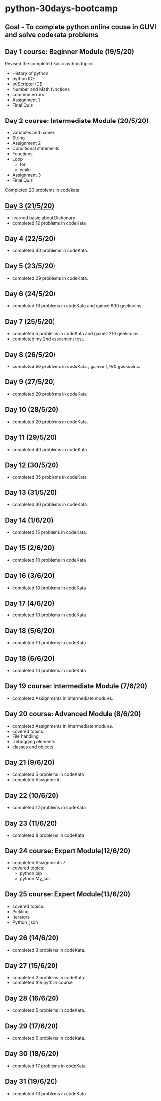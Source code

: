 # python-30days-bootcamp #

## Goal - To complete python online couse in GUVI and solve codekata problems ##


## Day 1 course: Beginner Module (19/5/20) ##
Revised the completed Basic python topics
  * History of python
  * python IDE
  * puScripter IDE
  * Number and Math functions
  * common errors 
  * Assignment 1
  * Final Quiz
  
## Day 2 course: Intermediate Module (20/5/20) ##  
  * variables and names
  * String 
  * Assignment 2
  * Conditional statements
  * Functions
  * Loop
    * for
    * while
  * Assignment 3
   * Final Quiz
   
  Completed 20 problems in codekata 
  
## [Day 3 (21/5/20)](/Algorithm) ## 
  * learned basic about Dictionary
  * completed 12 problems in codeKata 
 
  
## Day 4 (22/5/20) ## 
  * completed 40 problems in codeKata.
  
## Day 5 (23/5/20) ## 
  * completed 09 problems in codeKata.
  
## Day 6 (24/5/20) ## 
  * completed 16 problems in codeKata and gained 600 geekcoins.
  
## Day 7 (25/5/20) ## 
  * completed 5 problems in codeKata and gained 210 geekcoins.
  * completed my 2nd assesment test.
  
## Day 8 (26/5/20) ## 
  * completed 50 problems in codeKata , gained 1,460 geekcoins.

## Day 9 (27/5/20) ## 
  * completed 20 problems in codeKata 

## Day 10 (28/5/20) ## 
  * completed 20 problems in codeKata.

## Day 11 (29/5/20) ## 
  * completed 40 problems in codeKata 

## Day 12 (30/5/20) ## 
  * completed 35 problems in codeKata 

## Day 13 (31/5/20) ## 
  * completed 30 problems in codeKata 
  
## Day 14 (1/6/20) ## 
  * completed 15 problems in codeKata.

## Day 15 (2/6/20) ## 
  * completed 10 problems in codeKata 
  
## Day 16 (3/6/20) ## 
  * completed 10 problems in codeKata
  
## Day 17 (4/6/20) ## 
  * completed 10 problems in codeKata 
  
## Day 18 (5/6/20) ## 
  * completed 10 problems in codeKata 

## Day 18 (6/6/20) ## 
  * completed 10 problems in codeKata 

## Day 19 course: Intermediate Module (7/6/20) ##  
  * completed Assignments in intermediate modules.
  

## Day 20 course: Advanced Module (8/6/20) ##  
  * completed Assignments in intermediate modules.
  * covered topics:
   * File handling
   * Debugging elements
   * classes and objects
   
 ## Day 21 (9/6/20) ## 
  * completed 5 problems in codeKata 
  * completed Assignment.
  
 ## Day 22 (10/6/20) ## 
  * completed 12 problems in codeKata 
  
 ## Day 23 (11/6/20) ## 
  * completed 8 problems in codeKata 
  
 ## Day 24 course: Expert Module(12/6/20) ## 
  * completed Assignments 7
  * covered topics:
    * python pip
    * python My_sql
 
 ## Day 25 course: Expert Module(13/6/20) ## 
  * covered topics:
   * Pickling
   * Iterators
   * Python_json
  
 ## Day 26 (14/6/20) ## 
  * completed 3 problems in codeKata. 
  
 ## Day 27 (15/6/20) ## 
  * completed 2 problems in codeKata.
  * completed the python course
  
 ## Day 28 (16/6/20) ## 
  * completed 5 problems in codeKata. 
  
 ## Day 29 (17/6/20) ## 
  * completed 6 problems in codeKata.
  
 ## Day 30 (18/6/20) ## 
  * completed 17 problems in codeKata.
  
 ## Day 31 (19/6/20) ## 
  * completed 13 problems in codeKata 




